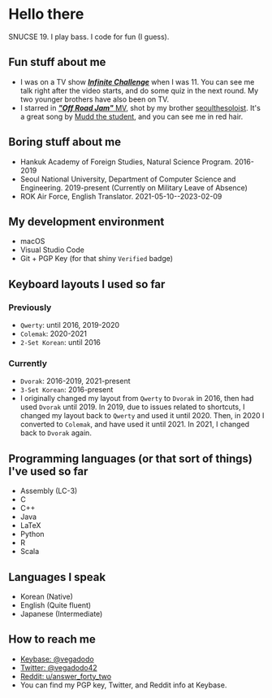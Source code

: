 # Hello there

<!--
**vegadodo/vegadodo** is a ✨ _special_ ✨ repository because its `README.md` (this file) appears on your GitHub profile.

Here are some ideas to get you started:

- 🔭 I’m currently working on ...
- 🌱 I’m currently learning ...
- 👯 I’m looking to collaborate on ...
- 🤔 I’m looking for help with ...
- 💬 Ask me about ...
- 📫 How to reach me: ...
- 😄 Pronouns: ...
- ⚡ Fun fact: ...
-->

SNUCSE 19. I play bass. I code for fun (I guess).

## Fun stuff about me

- I was on a TV show ***[Infinite Challenge](https://youtu.be/YwTQexnpau8?t=321)*** when I was 11. You can see me talk right after the video starts, and do some quiz in the next round. My two younger brothers have also been on TV.
- I starred in [***"Off Road Jam"*** MV](https://youtu.be/u6aKcFBRVxA), shot by my brother [seoulthesoloist](https://instagram.com/seoulthesoloist). It's a great song by [Mudd the student](https://instagram.com/muddthestudent), and you can see me in red hair.

## Boring stuff about me

- Hankuk Academy of Foreign Studies, Natural Science Program. 2016-2019
- Seoul National University, Department of Computer Science and Engineering. 2019-present (Currently on Military Leave of Absence)
- ROK Air Force, English Translator. 2021-05-10--2023-02-09

## My development environment

- macOS
- Visual Studio Code
- Git + PGP Key (for that shiny `Verified` badge)

## Keyboard layouts I used so far

### Previously

- `Qwerty`: until 2016, 2019-2020
- `Colemak`: 2020-2021
- `2-Set Korean`: until 2016

### Currently

- `Dvorak`: 2016-2019, 2021-present
- `3-Set Korean`: 2016-present
- I originally changed my layout from `Qwerty` to `Dvorak` in 2016, then had used `Dvorak` until 2019. In 2019, due to issues related to shortcuts, I changed my layout back to `Qwerty` and used it until 2020. Then, in 2020 I converted to `Colemak`, and have used it until 2021. In 2021, I changed back to `Dvorak` again.

## Programming languages (or that sort of things) I've used so far

- Assembly (LC-3)
- C
- C++
- Java
- LaTeX
- Python
- R
- Scala

## Languages I speak

- Korean (Native)
- English (Quite fluent)
- Japanese (Intermediate)
  
## How to reach me

- [Keybase: @vegadodo](https://keybase.io/vegadodo)
- [Twitter: @vegadodo42](https://twitter.com/vegadodo42)
- [Reddit: u/answer_forty_two](https://www.reddit.com/user/answer_forty_two)
- You can find my PGP key, Twitter, and Reddit info at Keybase.
